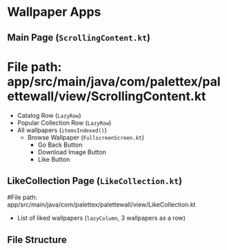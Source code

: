 # Wallpaper Apps

## Main Page (`ScrollingContent.kt`)
# File path: app/src/main/java/com/palettex/palettewall/view/ScrollingContent.kt

- Catalog Row (`LazyRow`)
- Popular Collection Row (`LazyRow`)
- All wallpapers (`itemsIndexed()`)
  - Browse Wallpaper (`FullscreenScreen.kt`)
    - Go Back Button
    - Download Image Button
    - Like Button

## LikeCollection Page (`LikeCollection.kt`)
#File path: app/src/main/java/com/palettex/palettewall/view/LikeCollection.kt
- List of liked wallpapers (`lazyColumn`, 3 wallpapers as a row)

## File Structure